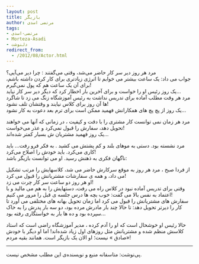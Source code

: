 ```yaml
---
layout: post
title: بازیگر
author: مرتضی اسدی
tags:
- مرتضی-اسدی
- Morteza-Asadi
- دلنوشت
redirect_from:
  - /2012/08/Actor.html
---
```

  
مرد هر روز دیر سر کار حاضر می‌شد، وقتی می‌گفتند : چرا دیر می‌آیی؟  
جواب می داد: یک ساعت بیشتر می خوابم تا انرژی زیادتری برای کار کردن داشته باشم، برای آن یک ساعت هم که پول نمی‌گیرم!  
یک روز رئیس او را خواست و برای آخرین بار اخطار کرد که دیگر دیر سر کار نیاید...  
مرد هر وقت مطلب آماده برای تدریس نداشت به رئیس آموزشگاه زنگ می زد تا شاگرد ها آن روز برای کلاس نیایند و وقتشان تلف نشود!  
یک روز از پچ پچ های همکارانش فهمید ممکن است برای ترم بعد دعوت به کار نشود...  




مرد هر زمان نمی توانست کار مشتری را با دقت و کیفیت ، در زمانی که آنها می خواهند تحویل دهد، سفارش را قبول نمی‌کرد و عذر می‌خواست!  
یک روز فهمید مشتریان ش بسیار کمتر شده‌اند...  
  
مرد نشسته بود. دستی به موهای بلند و کم پشتش می کشید . به فکر فرو رفت... باید کاری می‌کرد. باید خودش را اصلاح می‌کرد!  
ناگهان فکری به ذهنش رسید. او می توانست بازیگر باشد:  
  
از فردا صبح ، مرد هر روز به موقع سرکارش حاضر می شد، کلاسهایش را مرتب تشکیل می داد، و همه ی سفارشات مشتریانش را قبول می کرد!  
او هر روز دو ساعت سر کار چرت می زد!  
وقتی برای تدریس آماده نبود در کلاس راه می رفت، دستهایش را به هم می مالید و با اعتماد به نفس بالا می گفت: خوب بچه ها درس جلسه ی قبل را مرور می کنیم!  
سفارش های مشتریانش را قبول می کرد اما زمان تحویل بهانه های مختلفی می آورد تا کار را دیرتر تحویل دهد: تا حالا چند بار مادرش مرده بود، دو سه بار پدرش را به خاک سپرده بود و ده ها بار به خواستگاری رفته بود...  
  
حالا رئیس او خوشحال است که او را آدم کرده ، مدیر آموزشگاه راضی است که استاد کلاسش منظم شده و مشتریانش مثل روزهای اول زیاد شده‌اند! اما او دیگر با خودش «صادق » نیست؛ او الان یک بازیگر است. همانند بقيه مردم!  
  

* * *

پی‌نوشت: متاسفانه منبع و نویسنده‌ی این مطلب مشخص نیست.
